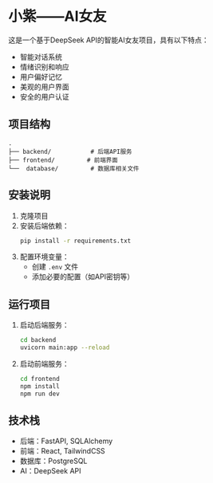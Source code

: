 # 小紫——AI女友

这是一个基于DeepSeek API的智能AI女友项目，具有以下特点：

- 智能对话系统
- 情绪识别和响应
- 用户偏好记忆
- 美观的用户界面
- 安全的用户认证

## 项目结构

```
.
├── backend/           # 后端API服务
├── frontend/         # 前端界面
└──  database/         # 数据库相关文件
```

## 安装说明

1. 克隆项目
2. 安装后端依赖：
   ```bash
   pip install -r requirements.txt
   ```
3. 配置环境变量：
   - 创建 `.env` 文件
   - 添加必要的配置（如API密钥等）

## 运行项目

1. 启动后端服务：
   ```bash
   cd backend
   uvicorn main:app --reload
   ```

2. 启动前端服务：
   ```bash
   cd frontend
   npm install
   npm run dev
   ```

## 技术栈

- 后端：FastAPI, SQLAlchemy
- 前端：React, TailwindCSS
- 数据库：PostgreSQL
- AI：DeepSeek API
